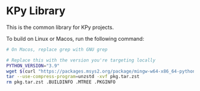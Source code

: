 # KPy Library

This is the common library for KPy projects.

To build on Linux or Macos, run the following command:

```bash
# On Macos, replace grep with GNU grep

# Replace this with the version you're targeting locally
PYTHON_VERSION="3.9"
wget $(curl "https://packages.msys2.org/package/mingw-w64-x86_64-python$PYTHON_VERSION?repo=mingw64" | grep -Po "(?<=>)https://mirror.msys2.org/.+?.zst") -O pkg.tar.zst
tar --use-compress-program=unzstd -xvf pkg.tar.zst
rm pkg.tar.zst .BUILDINFO .MTREE .PKGINFO
```

